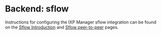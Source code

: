 # Backend: sflow

Instructions for configuring the IXP Manager sflow integration can be found on the [Sflow Introduction](../features/sflow-p2p.md) and [Sflow peer-to-peer](../features/sflow.md) pages.
